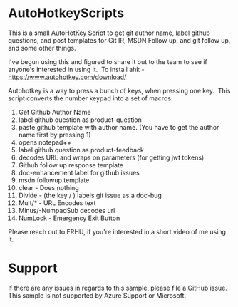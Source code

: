 # AutoHotkeyScripts

This is a small AutoHotKey Script to get git author name, label github questions, and post templates for Git IR, MSDN Follow up, and git follow up, and some other things.

I've begun using this and figured to share it out to the team to see if anyone's interested in using it. 
To install ahk - https://www.autohotkey.com/download/

Autohotkey is a way to press a bunch of keys, when pressing one key. 
This script converts the number keypad into a set of macros. 

1. Get Github Author Name
1. label github question as product-question
1. paste github template with author name. (You have to get the author name first by pressing 1) 
1. opens notepad++
1. label github question as product-feedback
1. decodes URL and wraps on parameters (for getting jwt tokens) 
1. Github follow up response template
1. doc-enhancement label for github issues
1. msdn followup template
1. clear - Does nothing
1. Divide - (the key / ) labels git issue as a doc-bug
1. Mult/* - URL Encodes text
1. Minus/-NumpadSub decodes url 
1. NumLock  - Emergency Exit Button 

Please reach out to FRHU, if you're interested in a short video of me using it. 

# Support
If there are any issues in regards to this sample, please file a GitHub issue. This sample is not supported by Azure Support or Microsoft.
